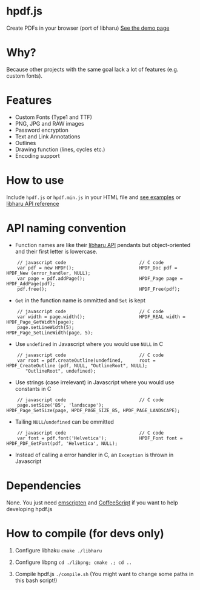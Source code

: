 hpdf.js
=======

Create PDFs in your browser (port of libharu)
[See the demo page](http://manuels.github.io/hpdf.js/)


Why?
====

Because other projects with the same goal lack a lot of features (e.g. custom fonts).


Features
========
- Custom Fonts (Type1 and TTF)
- PNG, JPG and RAW images
- Password encryption
- Text and Link Annotations
- Outlines
- Drawing function (lines, cycles etc.)
- Encoding support


How to use
==========

Include `hpdf.js` or `hpdf.min.js` in your HTML file and [see examples](http://manuels.github.io/hpdf.js/) or [libharu API reference](https://github.com/libharu/libharu/wiki)


API naming convention
=====================

- Function names are like their [libharu API](https://github.com/libharu/libharu/wiki) pendants but object-oriented and their first letter is lowercase.
```
    // javascript code                           // C code
    var pdf = new HPDF();                        HPDF_Doc pdf = HPDF_New (error_handler, NULL);
    var page = pdf.addPage();                    HPDF_Page page = HPDF_AddPage(pdf);
    pdf.free();                                  HPDF_Free(pdf);
```

- ``Get`` in the function name is ommitted and ``Set`` is kept
```
    // javascript code                           // C code
    var width = page.width();                    HPDF_REAL width = HPDF_Page_GetWidth(page);
    page.setLineWidth(5);                        HPDF_Page_SetLineWidth(page, 5);
```

- Use ``undefined`` in Javascript where you would use ``NULL`` in C
```
    // javascript code                           // C code
    var root = pdf.createOutline(undefined,      root = HPDF_CreateOutline (pdf, NULL, "OutlineRoot", NULL);
       "OutlineRoot", undefined);
```

- Use strings (case irrelevant) in Javascript where you would use constants in C
```
    // javascript code                           // C code
    page.setSize('B5', 'landscape');             HPDF_Page_SetSize(page, HPDF_PAGE_SIZE_B5, HPDF_PAGE_LANDSCAPE);
```

- Tailing ``NULL``/``undefined`` can be ommitted
```
    // javascript code                           // C code
    var font = pdf.font('Helvetica');            HPDF_Font font = HPDF_PDF_GetFont(pdf, 'Helvetica', NULL);
```

- Instead of calling a error handler in C, an ``Exception`` is thrown in Javascript


Dependencies
============

None. You just need [emscripten](https://github.com/kripken/emscripten) and [CoffeeScript](http://www.coffeescript.org/) if you want to help developing hpdf.js


How to compile (for devs only)
===============================

1. Configure libhaku
``cmake ./libharu``

1. Configure libpng
``cd ./libpng; cmake .; cd ..``

2. Compile hpdf.js
``./compile.sh``
(You might want to change some paths in this bash script!)

